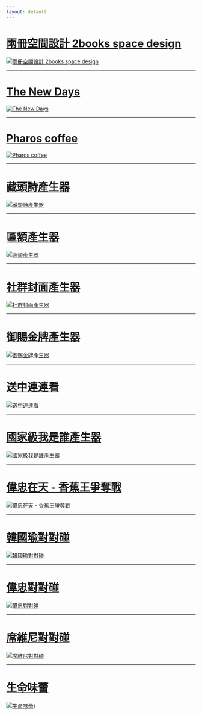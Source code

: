 ```yaml
---
layout: default
---
```


# [兩冊空間設計 2books space design](https://thenewdays.tw/)

[![兩冊空間設計 2books space design](https://www.2booksdesign.com.tw/images/fb_og.jpg)](https://2booksdesign.com.tw/)

---

# [The New Days](https://thenewdays.tw/)

[![The New Days](https://thenewdays.tw/images/og.jpg)](https://thenewdays.tw/)

---

# [Pharos coffee](https://www.pharoscoffee.com/)

[![Pharos coffee](https://img.shoplineapp.com/media/image_clips/614ad0d1e2e18500178dc8fb/original.png?1632293073)](https://www.pharoscoffee.com/)

---

# [藏頭詩產生器](https://poem.unlink.men/)

[![藏頭詩產生器](https://poem.unlink.men/images/fb-1.png)](https://poem.unlink.men/)

---

# [匾額產生器](https://board.unlink.men/)

[![匾額產生器](https://board.unlink.men/images/cover.png)](https://board.unlink.men/)

---

# [社群封面產生器](https://cover.unlink.men/)

[![社群封面產生器](https://cover.unlink.men/images/fb.png)](https://cover.unlink.men/)

---


# [御賜金牌產生器](https://gold.unlink.men/)

[![御賜金牌產生器](https://gold.unlink.men/images/fb.png)](https://gold.unlink.men/)

---

# [送中連連看](https://free-beijing-tour-connection.unlink.men/)

[![送中連連看](https://free-beijing-tour-connection.unlink.men/images/fb.jpg)](https://free-beijing-tour-connection.unlink.men/)

---

# [國家級我是誰產生器](https://national-whoami-generator.unlink.men/)

[![國家級我是誰產生器](https://national-whoami-generator.unlink.men/images/fb.jpg)](https://national-whoami-generator.unlink.men/)

---

# [偉忠在天 - 香蕉王爭奪戰](https://bananakingwar.unlink.men/)

[![偉忠在天 - 香蕉王爭奪戰](https://bananakingwar.unlink.men/img/cover.png)](https://bananakingwar.unlink.men/)

---

# [韓國瑜對對碰](https://koreafish.unlink.men/)

[![韓國瑜對對碰](https://koreafish.unlink.men/img/fb.png)](https://koreafish.unlink.men/)

---

# [偉忠對對碰](https://china-captain.unlink.men/)

[![偉忠對對碰](https://china-captain.unlink.men/img/cover.png)](https://china-captain.unlink.men/)

---

# [席維尼對對碰](https://xi-winnie.unlink.men/)

[![席維尼對對碰](https://xi-winnie.unlink.men/img/fb.png)](https://xi-winnie.unlink.men/)

---

# [生命味蕾](https://zenkarsha.github.io/tongren/)

[![生命味蕾](https://zenkarsha.github.io/tongren/images/index01.jpg)](https://zenkarsha.github.io/tongren/))
